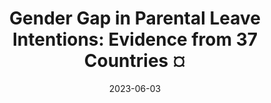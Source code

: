 ---
title: "Gender Gap in Parental Leave Intentions: Evidence from 37 Countries ¤"
collection: publications
permalink: /publication/2023-gender-gap
date: 2023-06-03
venue: 'Political Psychology'
paperurl: '/files/pdf/research/Olsson et al. (2023) Gender Gap in Parental Leave Intentions Evidence from 37 Countries.pdf'
link: 'https://onlinelibrary.wiley.com/doi/pdf/10.1111/pops.12880'
citation: 'Olsson, et al. 2023. &quot;Gender Gap in Parental Leave Intentions: Evidence from 37 Countries ? &quot; <i>Political Psychology</i>. doi:10.31234/osf.io/pcdbe'
---